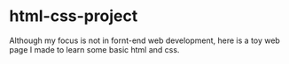 # html-css-project

Although my focus is not in fornt-end web development, here is a toy web page I made to learn some basic html and css.
